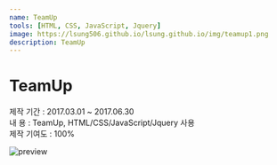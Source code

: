 ```yaml
---
name: TeamUp
tools: [HTML, CSS, JavaScript, Jquery]
image: https://lsung506.github.io/lsung.github.io/img/teamup1.png
description: TeamUp
---
```


# TeamUp

제작 기간 : 2017.03.01 ~ 2017.06.30<br/>
내 용 : TeamUp, HTML/CSS/JavaScript/Jquery 사용<br/>
제작 기여도 : 100%

![preview](https://lsung506.github.io/lsung.github.io/img/teamup1.jpg)
